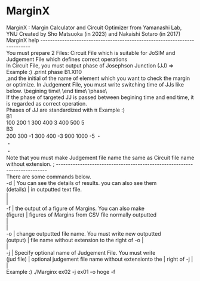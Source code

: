 # MarginX
 MarginX : Margin Calculator and Circuit Optimizer from Yamanashi Lab, YNU 
                    Created by Sho Matsuoka (in 2023) and Nakaishi Sotaro (in 2017) 
          MarginX help 
         --------------------------------------------------------------------------  
          You must prepare 2 Files: Circuit File which is suitable for JoSIM 
          and Judgement File which defines correct operations  
          In Circuit File, you must output phase of Josephson Junction (JJ)  => Example :)  .print phase B1.XI10   
          ,and the initial of the name of element which you want to check the margin or optimize.
          In Judgement File, you must write switching time of JJs like below. 
          \begining time\   \end time\  \phase\  
          If the phase of targeted JJ is passed between begining time and end time, 
          it is regarded as correct operation.  
          Phases of JJ are standardized with π 
          Example :)   
                      B1  
                      100   200   1 
                      300   400   3 
                      400   500   5  
                      B3   
                      200   300   -1 
                      300   400   -3 
                      900   1000  -5 
                             ・  
                             ・  
                             ・   
          Note that you must make Judgement file name the same as Circuit file name   
          without extension.  ;
         --------------------------------------------------------------------------  
         There are some commands below.  
          -d            |   You can see the details of results. you can also see them    
          (details)     |   in outputted text file.     
                        |          
                        |          
          -f            |   the output of a figure of Margins. You can also make    
          (figure)      |   figures of Margins from CSV file normally outputted  
                        |          
                        |          
          -o            |   change outputted file name. You must write new outputted    
          (output)      |   file name without extension to the right of -o
                        |          
                        |          
          -j            |   Specify optional name of Judgement File. You must write      
          (jud file)    |   optional judgement file name without extensionto the 
                        |   right of -j 
                        |          
                        |           
          Example :)  ./Marginx ex02 -j ex01 -o hoge -f   

          
